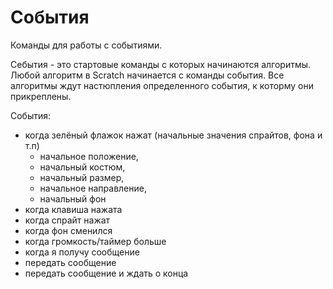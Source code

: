 # События
Команды для работы с событиями.

Себытия - это стартовые команды с которых начинаются алгоритмы. Любой алгоритм в Scratch начинается с команды события. Все алгоритмы ждут настюпления определенного события, к которму они прикреплены.

События:
- когда зелёный флажок нажат (начальные значения спрайтов, фона и т.п)
  - начальное положение,
  - начальный костюм,
  - начальный размер,
  - начальное направление,
  - начальный фон
- когда клавиша нажата
- когда спрайт нажат
- когда фон сменился
- когда громкость/таймер больше
- когда я получу сообщение
- передать сообщение
- передать сообщение и ждать о конца
